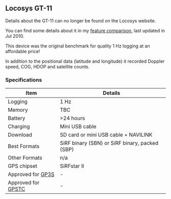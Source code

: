 ## Locosys GT-11

Details about the GT-11 can no longer be found on the Locosys website.

You can find some details about it in my [feature comparison](../../feature-comparison.pdf), last updated in Jul 2010.

This device was the original benchmark for quality 1 Hz logging at an affordable price!

In addition to the positional data (latitude and longitude) it recorded Doppler speed, COG, HDOP and satellite counts.



### Specifications

| Item                                                       | Details                                        |
| ---------------------------------------------------------- | ---------------------------------------------- |
| Logging                                                    | 1 Hz                                            |
| Memory                                                     | TBC                                            |
| Battery                                                    | >24 hours                                      |
| Charging                                                   | Mini USB cable                                 |
| Download                                                   | SD card or mini USB cable + NAVILINK           |
| Best Formats                                               | SiRF binary (SBN) or SiRF binary, packed (SBP) |
| Other Formats                                              | n/a                                            |
| GPS chipset                                                | SiRFstar II                                   |
| Approved for [GP3S](https://www.gps-speedsurfing.com/)     | -                                              |
| Approved for [GPSTC](https://www.gpsteamchallenge.com.au/) | -                                              |

